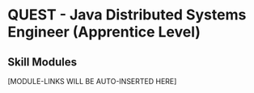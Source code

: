 # QUEST - Java Distributed Systems Engineer (Apprentice Level)

## Skill Modules 
[MODULE-LINKS WILL BE AUTO-INSERTED HERE]
